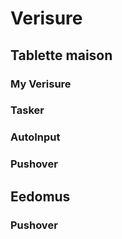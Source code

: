 # Verisure

## Tablette maison

### My Verisure

### Tasker

### AutoInput

### Pushover

## Eedomus

### Pushover
